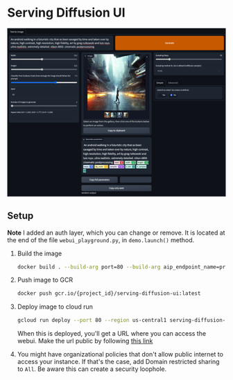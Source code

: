 # Serving Diffusion UI
![](images/stable_diffusion_ui.png)
## Setup

**Note** I added an auth layer, which you can change or remove. It is located at the end of the file `webui_playground.py`, in `demo.launch()` method.

1. Build the image

    ```bash
    docker build . --build-arg port=80 --build-arg aip_endpoint_name=projects/{project_id}/locations/us-central1/endpoints/{endpoint_id} -t gcr.io/jfacevedo-demos/serving-diffusion-ui:latest
    ```
1. Push image to GCR

    ```bash
    docker push gcr.io/{project_id}/serving-diffusion-ui:latest
    ```
1. Deploy image to cloud run

    ```bash
    gcloud run deploy --port 80 --region us-central1 serving-diffusion-ui --image gcr.io/{project_id}/serving-diffusion-ui:latest
    ```

    When this is deployed, you'll get a URL where you can access the webui. Make the url public by following [this link](https://cloud.google.com/run/docs/securing/managing-access#making_a_service_public)

1. You might have organizational policies that don't allow public internet to access your instance. If that's the case, add Domain restricted sharing to `All`. Be aware this can create a security loophole. 